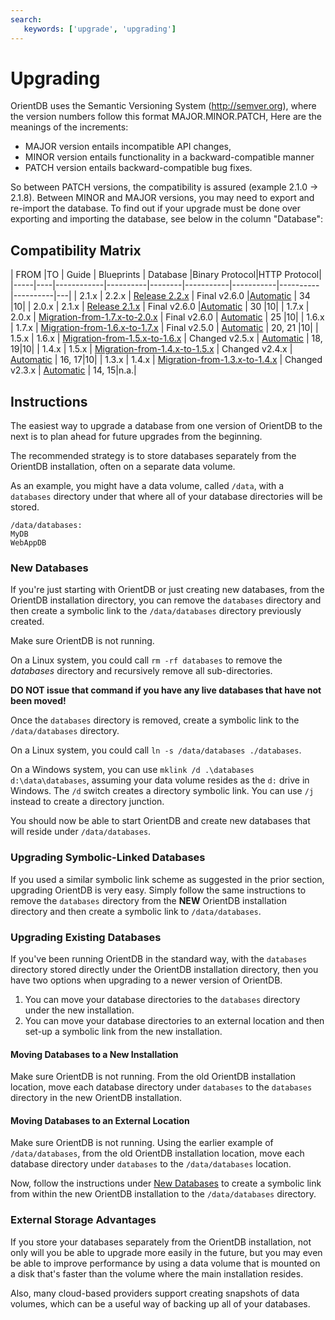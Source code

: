 ```yaml
---
search:
   keywords: ['upgrade', 'upgrading']
---
```



# Upgrading

OrientDB uses the Semantic Versioning System (http://semver.org), where the version numbers follow this format MAJOR.MINOR.PATCH,
Here are the meanings of the increments:

- MAJOR version entails incompatible API changes,
- MINOR version entails functionality in a backward-compatible manner
- PATCH version entails backward-compatible bug fixes.

So between PATCH versions, the compatibility is assured (example 2.1.0 -> 2.1.8). Between MINOR and MAJOR versions, you may need to export and re-import the database. To find out if your upgrade must be done over exporting and importing the database, see below in the column "Database":

## Compatibility Matrix

| FROM |TO | Guide | Blueprints | Database |Binary Protocol|HTTP Protocol|
|-----|----|------------|----------|--------|-----------|-----------|----------|----------|---|
| 2.1.x | 2.2.x | [Release 2.2.x](Release-2.2.0.md) | Final v2.6.0 |[Automatic](misc/Backward-compatibility.md) | 34 |10|
| 2.0.x | 2.1.x | [Release 2.1.x](Release-2.1.0.md) | Final v2.6.0 |[Automatic](misc/Backward-compatibility.md) | 30 |10|
| 1.7.x | 2.0.x | [Migration-from-1.7.x-to-2.0.x](Migration-from-1.7.x-to-2.0.x.md) | Final v2.6.0 | [Automatic](misc/Backward-compatibility.md) | 25 |10|
| 1.6.x | 1.7.x | [Migration-from-1.6.x-to-1.7.x](Migration-from-1.6.x-to-1.7.x.md) | Final v2.5.0 | [Automatic](misc/Backward-compatibility.md) | 20, 21 |10|
| 1.5.x | 1.6.x | [Migration-from-1.5.x-to-1.6.x](Migration-from-1.5.x-to-1.6.x.md) | Changed v2.5.x | [Automatic](misc/Backward-compatibility.md) | 18, 19|10|
| 1.4.x | 1.5.x | [Migration-from-1.4.x-to-1.5.x](Migration-from-1.4.x-to-1.5.x.md) | Changed v2.4.x | [Automatic](misc/Backward-compatibility.md) | 16, 17|10|
| 1.3.x | 1.4.x | [Migration-from-1.3.x-to-1.4.x](Migration-from-1.3.x-to-1.4.x.md) | Changed v2.3.x | [Automatic](misc/Backward-compatibility.md) | 14, 15|n.a.|

## Instructions

The easiest way to upgrade a database from one version of OrientDB to the next is to plan ahead for future upgrades from the beginning.

The recommended strategy is to store databases separately from the OrientDB installation, often on a separate data volume.

As an example, you might have a data volume, called `/data`, with a `databases` directory under that where all of your database directories will be stored. 

```
/data/databases:
MyDB
WebAppDB
```

### New Databases
If you're just starting with OrientDB or just creating new databases, from the OrientDB installation directory, you can remove the `databases` directory and then create a symbolic link to the `/data/databases` directory previously created.

Make sure OrientDB is not running.

On a Linux system, you could call `rm -rf databases` to remove the *databases* directory and recursively remove all sub-directories.

**DO NOT issue that command if you have any live databases that have not been moved!**     

Once the `databases` directory is removed, create a symbolic link to the `/data/databases` directory.

On a Linux system, you could call `ln -s /data/databases ./databases`.

On a Windows system, you can use `mklink /d .\databases d:\data\databases`, assuming your data volume resides as the `d:` drive in Windows.  The `/d` switch creates a directory symbolic link.  You can use `/j` instead to create a directory junction.

You should now be able to start OrientDB and create new databases that will reside under `/data/databases`.

### Upgrading Symbolic-Linked Databases
If you used a similar symbolic link scheme as suggested in the prior section, upgrading OrientDB is very easy.  Simply follow the same instructions to remove the `databases` directory from the **NEW** OrientDB installation directory and then create a symbolic link to `/data/databases`.

### Upgrading Existing Databases
If you've been running OrientDB in the standard way, with the `databases` directory stored directly under the OrientDB installation directory, then you have two options when upgrading to a newer version of OrientDB.

1. You can move your database directories to the `databases` directory under the new installation.
2. You can move your database directories to an external location and then set-up a symbolic link from the new installation. 

#### Moving Databases to a New Installation
Make sure OrientDB is not running.  From the old OrientDB installation location, move each database directory under `databases` to the `databases` directory in the new OrientDB installation.

#### Moving Databases to an External Location
Make sure OrientDB is not running.  Using the earlier example of `/data/databases`, from the old OrientDB installation location, move each database directory under `databases` to the `/data/databases` location. 

Now, follow the instructions under [New Databases](#new-dbs) to create a symbolic link from within the new OrientDB installation to the `/data/databases` directory.

### External Storage Advantages
If you store your databases separately from the OrientDB installation, not only will you be able to upgrade more easily in the future, but you may even be able to improve performance by using a data volume that is mounted on a disk that's faster than the volume where the main installation resides.

Also, many cloud-based providers support creating snapshots of data volumes, which can be a useful way of backing up all of your databases.


